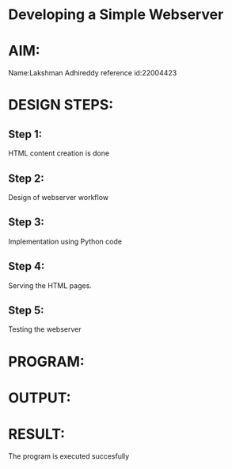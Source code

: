 # Developing a Simple Webserver

# AIM:

Name:Lakshman Adhireddy
reference id:22004423

# DESIGN STEPS:

## Step 1:

HTML content creation is done

## Step 2:

Design of webserver workflow

## Step 3:

Implementation using Python code

## Step 4:

Serving the HTML pages.

## Step 5:

Testing the webserver

# PROGRAM:

# OUTPUT:

# RESULT:

The program is executed succesfully
